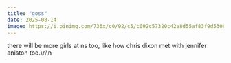 ```yaml
---
title: "goss"
date: 2025-08-14
image: https://i.pinimg.com/736x/c0/92/c5/c092c57320c42e8d55af83f9d5306314.jpg
---
```


there will be more girls at ns too, like how chris dixon met with jennifer aniston too.\n\n